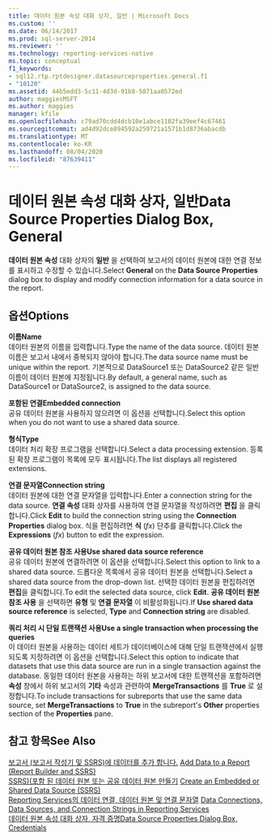 ```yaml
---
title: 데이터 원본 속성 대화 상자, 일반 | Microsoft Docs
ms.custom: ''
ms.date: 06/14/2017
ms.prod: sql-server-2014
ms.reviewer: ''
ms.technology: reporting-services-native
ms.topic: conceptual
f1_keywords:
- sql12.rtp.rptdesigner.datasourceproperties.general.f1
- "10120"
ms.assetid: 44b5edd3-5c11-4d3d-91b8-5871aa0572ed
author: maggiesMSFT
ms.author: maggies
manager: kfile
ms.openlocfilehash: c79ad70cdd4dcb10e1abce1102fa39eef4c67461
ms.sourcegitcommit: ad4d92dce894592a259721a1571b1d8736abacdb
ms.translationtype: MT
ms.contentlocale: ko-KR
ms.lasthandoff: 08/04/2020
ms.locfileid: "87639411"
---
```

# <a name="data-source-properties-dialog-box-general"></a><span data-ttu-id="fa3de-102">데이터 원본 속성 대화 상자, 일반</span><span class="sxs-lookup"><span data-stu-id="fa3de-102">Data Source Properties Dialog Box, General</span></span>
  <span data-ttu-id="fa3de-103">**데이터 원본 속성** 대화 상자의 **일반** 을 선택하여 보고서의 데이터 원본에 대한 연결 정보를 표시하고 수정할 수 있습니다.</span><span class="sxs-lookup"><span data-stu-id="fa3de-103">Select **General** on the **Data Source Properties** dialog box to display and modify connection information for a data source in the report.</span></span>  
  
## <a name="options"></a><span data-ttu-id="fa3de-104">옵션</span><span class="sxs-lookup"><span data-stu-id="fa3de-104">Options</span></span>  
 <span data-ttu-id="fa3de-105">**이름**</span><span class="sxs-lookup"><span data-stu-id="fa3de-105">**Name**</span></span>  
 <span data-ttu-id="fa3de-106">데이터 원본의 이름을 입력합니다.</span><span class="sxs-lookup"><span data-stu-id="fa3de-106">Type the name of the data source.</span></span> <span data-ttu-id="fa3de-107">데이터 원본 이름은 보고서 내에서 중복되지 않아야 합니다.</span><span class="sxs-lookup"><span data-stu-id="fa3de-107">The data source name must be unique within the report.</span></span> <span data-ttu-id="fa3de-108">기본적으로 DataSource1 또는 DataSource2 같은 일반 이름이 데이터 원본에 지정됩니다.</span><span class="sxs-lookup"><span data-stu-id="fa3de-108">By default, a general name, such as DataSource1 or DataSource2, is assigned to the data source.</span></span>  
  
 <span data-ttu-id="fa3de-109">**포함된 연결**</span><span class="sxs-lookup"><span data-stu-id="fa3de-109">**Embedded connection**</span></span>  
 <span data-ttu-id="fa3de-110">공유 데이터 원본을 사용하지 않으려면 이 옵션을 선택합니다.</span><span class="sxs-lookup"><span data-stu-id="fa3de-110">Select this option when you do not want to use a shared data source.</span></span>  
  
 <span data-ttu-id="fa3de-111">**형식**</span><span class="sxs-lookup"><span data-stu-id="fa3de-111">**Type**</span></span>  
 <span data-ttu-id="fa3de-112">데이터 처리 확장 프로그램을 선택합니다.</span><span class="sxs-lookup"><span data-stu-id="fa3de-112">Select a data processing extension.</span></span> <span data-ttu-id="fa3de-113">등록된 확장 프로그램이 목록에 모두 표시됩니다.</span><span class="sxs-lookup"><span data-stu-id="fa3de-113">The list displays all registered extensions.</span></span>  
  
 <span data-ttu-id="fa3de-114">**연결 문자열**</span><span class="sxs-lookup"><span data-stu-id="fa3de-114">**Connection string**</span></span>  
 <span data-ttu-id="fa3de-115">데이터 원본에 대한 연결 문자열을 입력합니다.</span><span class="sxs-lookup"><span data-stu-id="fa3de-115">Enter a connection string for the data source.</span></span> <span data-ttu-id="fa3de-116">**연결 속성** 대화 상자를 사용하여 연결 문자열을 작성하려면 **편집** 을 클릭합니다.</span><span class="sxs-lookup"><span data-stu-id="fa3de-116">Click **Edit** to build the connection string using the **Connection Properties** dialog box.</span></span> <span data-ttu-id="fa3de-117">식을 편집하려면 **식** (*fx*) 단추를 클릭합니다.</span><span class="sxs-lookup"><span data-stu-id="fa3de-117">Click the **Expressions** (*fx*) button to edit the expression.</span></span>  
  
 <span data-ttu-id="fa3de-118">**공유 데이터 원본 참조 사용**</span><span class="sxs-lookup"><span data-stu-id="fa3de-118">**Use shared data source reference**</span></span>  
 <span data-ttu-id="fa3de-119">공유 데이터 원본에 연결하려면 이 옵션을 선택합니다.</span><span class="sxs-lookup"><span data-stu-id="fa3de-119">Select this option to link to a shared data source.</span></span> <span data-ttu-id="fa3de-120">드롭다운 목록에서 공유 데이터 원본을 선택합니다.</span><span class="sxs-lookup"><span data-stu-id="fa3de-120">Select a shared data source from the drop-down list.</span></span> <span data-ttu-id="fa3de-121">선택한 데이터 원본을 편집하려면 **편집**을 클릭합니다.</span><span class="sxs-lookup"><span data-stu-id="fa3de-121">To edit the selected data source, click **Edit**.</span></span> <span data-ttu-id="fa3de-122">**공유 데이터 원본 참조 사용** 을 선택하면 **유형** 및 **연결 문자열** 이 비활성화됩니다.</span><span class="sxs-lookup"><span data-stu-id="fa3de-122">If **Use shared data source reference** is selected, **Type** and **Connection string** are disabled.</span></span>  
  
 <span data-ttu-id="fa3de-123">**쿼리 처리 시 단일 트랜잭션 사용**</span><span class="sxs-lookup"><span data-stu-id="fa3de-123">**Use a single transaction when processing the queries**</span></span>  
 <span data-ttu-id="fa3de-124">이 데이터 원본을 사용하는 데이터 세트가 데이터베이스에 대해 단일 트랜잭션에서 실행되도록 지정하려면 이 옵션을 선택합니다.</span><span class="sxs-lookup"><span data-stu-id="fa3de-124">Select this option to indicate that datasets that use this data source are run in a single transaction against the database.</span></span> <span data-ttu-id="fa3de-125">동일한 데이터 원본을 사용하는 하위 보고서에 대한 트랜잭션을 포함하려면 **속성** 창에서 하위 보고서의 **기타** 속성과 관련하여 **MergeTransactions** 를 **True** 로 설정합니다.</span><span class="sxs-lookup"><span data-stu-id="fa3de-125">To include transactions for subreports that use the same data source, set **MergeTransactions** to **True** in the subreport's **Other** properties section of the **Properties** pane.</span></span>  
  
## <a name="see-also"></a><span data-ttu-id="fa3de-126">참고 항목</span><span class="sxs-lookup"><span data-stu-id="fa3de-126">See Also</span></span>  
 <span data-ttu-id="fa3de-127">[보고서 &#40;보고서 작성기 및 SSRS&#41;에 데이터를 추가 합니다.](report-data/report-datasets-ssrs.md) </span><span class="sxs-lookup"><span data-stu-id="fa3de-127">[Add Data to a Report &#40;Report Builder and SSRS&#41;](report-data/report-datasets-ssrs.md) </span></span>  
 <span data-ttu-id="fa3de-128">[SSRS&#41;&#40;포함 된 데이터 원본 또는 공유 데이터 원본 만들기](../../2014/reporting-services/create-an-embedded-or-shared-data-source-ssrs.md) </span><span class="sxs-lookup"><span data-stu-id="fa3de-128">[Create an Embedded or Shared Data Source &#40;SSRS&#41;](../../2014/reporting-services/create-an-embedded-or-shared-data-source-ssrs.md) </span></span>  
 <span data-ttu-id="fa3de-129">[Reporting Services의 데이터 연결, 데이터 원본 및 연결 문자열](../../2014/reporting-services/data-connections-data-sources-and-connection-strings-in-reporting-services.md) </span><span class="sxs-lookup"><span data-stu-id="fa3de-129">[Data Connections, Data Sources, and Connection Strings in Reporting Services](../../2014/reporting-services/data-connections-data-sources-and-connection-strings-in-reporting-services.md) </span></span>  
 [<span data-ttu-id="fa3de-130">데이터 원본 속성 대화 상자, 자격 증명</span><span class="sxs-lookup"><span data-stu-id="fa3de-130">Data Source Properties Dialog Box, Credentials</span></span>](../../2014/reporting-services/data-source-properties-dialog-box-credentials.md)  
  
  
